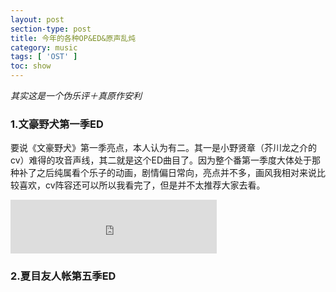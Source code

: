 ```yaml
---
layout: post
section-type: post
title: 今年的各种OP&ED&原声乱炖
category: music
tags: [ 'OST' ]
toc: show
---
```


_其实这是一个伪乐评＋真原作安利_

### 1.文豪野犬第一季ED

要说《文豪野犬》第一季亮点，本人认为有二。其一是小野贤章（芥川龙之介的cv）难得的攻音声线，其二就是这个ED曲目了。因为整个番第一季度大体处于那种补了之后纯属看个乐子的动画，剧情偏日常向，亮点并不多，画风我相对来说比较喜欢，cv阵容还可以所以我看完了，但是并不太推荐大家去看。

<iframe frameborder="no" border="0" marginwidth="0" marginheight="0" width=330 height=86 src="http://music.163.com/outchain/player?type=2&id=418708294&auto=0&height=66"></iframe>


### 2.夏目友人帐第五季ED

